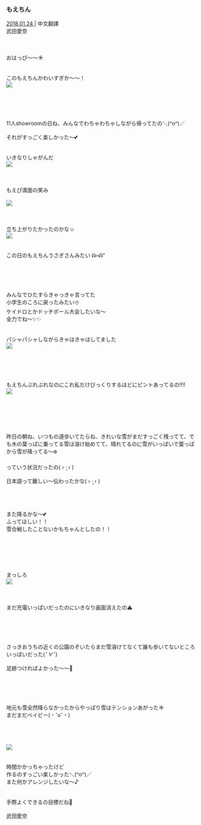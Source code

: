 ### もえちん
<a target="_blank" rel="noreferrer noopener" href="http://blog.nanabunnonijyuuni.com/s/n227/diary/detail/399?ima=1914&cd=blog">2018.01.24 </a>| 中文翻譯<a target="_blank" rel="noreferrer noopener" href=""></a><br>
武田愛奈<br><br><br><br>
おはっぴ〜〜☀️<br><br><br>
このもえちんかわいすぎか〜〜！<br>
<img src="../../../../../Album/Backup/Blog/Aina/Jan2018/20180124_Blog_Aina_1.jpg"><br><br><br><br><br><br>
11人showroomの日ね、みんなでわちゃわちゃしながら帰ってたの＼(^o^)／<br><br>
それがすっごく楽しかった〜💕<br><br><br>
いきなりしゃがんだ<br>
<img src="../../../../../Album/Backup/Blog/Aina/Jan2018/20180124_Blog_Aina_2.jpg"><br><br><br><br>
もえぴ満面の笑み<br><br>
<img src="../../../../../Album/Backup/Blog/Aina/Jan2018/20180124_Blog_Aina_3.jpg"><br><br><br><br>
立ち上がりたかったのかな☺️<br>
<img src="../../../../../Album/Backup/Blog/Aina/Jan2018/20180124_Blog_Aina_4.jpg"><br><br><br>
この日のもえちんうさぎさんみたい ᕱ⑅︎ᕱ"<br><br><br><br><br><br>
みんなでひたすらきゃっきゃ言ってた<br>
小学生のころに戻ったみたい☃️<br>
ケイドロとかドッチボール大会したいな〜<br>
全力でね〜✨✨<br><br><br>
パシャパシャしながらきゃはきゃはしてました<br>
<img src="../../../../../Album/Backup/Blog/Aina/Jan2018/20180124_Blog_Aina_5.jpg"><br><br><br><br><br><br>
もえちんぶれぶれなのにこれ私だけびっくりするほどにピントあってるの‼️‼️<br>
<img src="../../../../../Album/Backup/Blog/Aina/Jan2018/20180124_Blog_Aina_6.jpg"><br><br><br><br><br><br><br>
昨日の朝ね、いつもの道歩いてたらね、きれいな雪がまだすっごく残ってて、でも木の葉っぱに乗ってる雪は溶け始めてて、晴れてるのに雪がいっぱいで葉っぱから雪が降ってる〜❄️<br><br>
っていう状況だったの( › ·̮ ‹ )<br><br>
日本語って難しい〜伝わったかな( › ·̮ ‹ )<br><br><br><br><br>
また降るかな〜💕<br>
ふってほしい！！<br>
雪合戦したことないかもちゃんとしたの！！<br><br><br><br><br><br><br>
まっしろ<br>
<img src="../../../../../Album/Backup/Blog/Aina/Jan2018/20180124_Blog_Aina_7.jpg"><br><br><br><br>
まだ充電いっぱいだったのにいきなり画面消えたの⚠️<br><br><br><br><br><br>
さっきおうちの近くの公園のぞいたらまだ雪溶けてなくて誰も歩いてないところいっぱいだった(*ﾟ∀ﾟ*)<br><br>
足跡つければよかった〜〜🐾<br><br><br><br><br><br>
地元も雪全然降らなかったからやっぱり雪はテンションあがった☀️<br>
まだまだベイビー(﹡ˆoˆ﹡)<br><br><br><br><br>
<img src="../../../../../Album/Backup/Blog/Aina/Jan2018/20180124_Blog_Aina_8.jpg"><br><br><br>
時間かかっちゃったけど<br>
作るのすっごい楽しかった＼(^o^)／<br>
また何かアレンジしたいな〜♪<br><br><br>
手際よくできるの目標だね💯<br><br>
武田愛奈